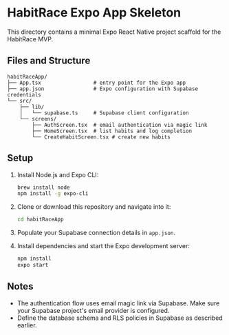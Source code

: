 # HabitRace Expo App Skeleton

This directory contains a minimal Expo React Native project scaffold for the HabitRace MVP.

## Files and Structure

```
habitRaceApp/
├── App.tsx                 # entry point for the Expo app
├── app.json                # Expo configuration with Supabase credentials
└── src/
    ├── lib/
    │   └── supabase.ts     # Supabase client configuration
    └── screens/
        ├── AuthScreen.tsx  # email authentication via magic link
        ├── HomeScreen.tsx  # list habits and log completion
        └── CreateHabitScreen.tsx # create new habits
```

## Setup

1. Install Node.js and Expo CLI:

   ```sh
   brew install node
   npm install -g expo-cli
   ```

2. Clone or download this repository and navigate into it:

   ```sh
   cd habitRaceApp
   ```

3. Populate your Supabase connection details in `app.json`.

4. Install dependencies and start the Expo development server:

   ```sh
   npm install
   expo start
   ```

## Notes

- The authentication flow uses email magic link via Supabase. Make sure your Supabase project's email provider is configured.
- Define the database schema and RLS policies in Supabase as described earlier.
